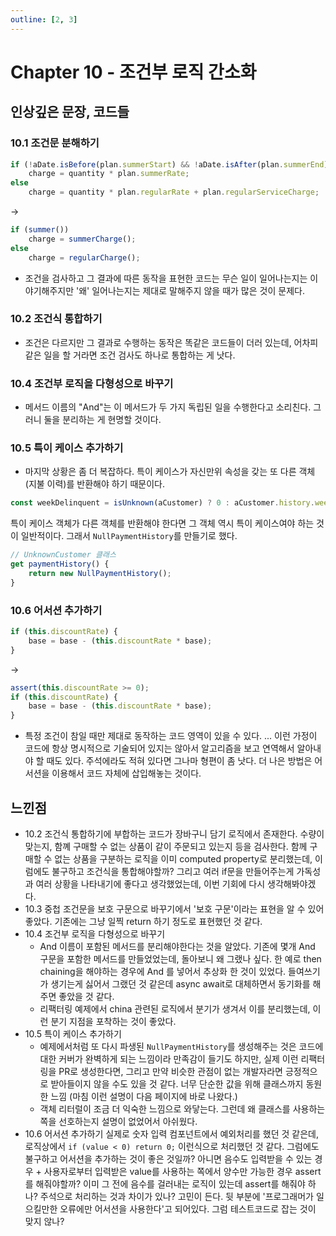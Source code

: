 ```yaml
---
outline: [2, 3]
---
```


# Chapter 10 - 조건부 로직 간소화

## 인상깊은 문장, 코드들

### 10.1 조건문 분해하기

```js
if (!aDate.isBefore(plan.summerStart) && !aDate.isAfter(plan.summerEnd))
    charge = quantity * plan.summerRate;
else
    charge = quantity * plan.regularRate + plan.regularServiceCharge;
```
->
```js
if (summer())
    charge = summerCharge();
else
    charge = regularCharge();
```

- 조건을 검사하고 그 결과에 따른 동작을 표현한 코드는 무슨 일이 일어나는지는 이야기해주지만 '왜' 일어나는지는 제대로 말해주지 않을 때가 많은 것이 문제다.

### 10.2 조건식 통합하기

- 조건은 다르지만 그 결과로 수행하는 동작은 똑같은 코드들이 더러 있는데, 어차피 같은 일을 할 거라면 조건 검사도 하나로 통합하는 게 낫다.

### 10.4 조건부 로직을 다형성으로 바꾸기

- 메서드 이름의 "And"는 이 메서드가 두 가지 독립된 일을 수행한다고 소리친다. 그러니 둘을 분리하는 게 현명할 것이다.

### 10.5 특이 케이스 추가하기

- 마지막 상황은 좀 더 복잡하다. 특이 케이스가 자신만위 속성을 갖는 또 다른 객체(지불 이력)를 반환해야 하기 때문이다.

```js
const weekDelinquent = isUnknown(aCustomer) ? 0 : aCustomer.history.weeksDelinquentInLastYear;
```

특이 케이스 객체가 다른 객체를 반환해야 한다면 그 객체 역시 특이 케이스여야 하는 것이 일반적이다. 그래서 `NullPaymentHistory`를 만들기로 했다.

```js
// UnknownCustomer 클래스
get paymentHistory() {
    return new NullPaymentHistory();
}
```

### 10.6 어서션 추가하기

```js
if (this.discountRate) {
    base = base - (this.discountRate * base);
}
```
->
```js
assert(this.discountRate >= 0);
if (this.discountRate) {
    base = base - (this.discountRate * base);
}
```

- 특정 조건이 참일 때만 제대로 동작하는 코드 영역이 있을 수 있다. ... 이런 가정이 코드에 항상 명시적으로 기술되어 있지는 않아서 알고리즘을 보고 연역해서 알아내야 할 때도 있다. 주석에라도 적혀 있다면 그나마 형편이 좀 낫다. 더 나은 방법은 어서션을 이용해서 코드 자체에 삽입해놓는 것이다.

## 느낀점

- 10.2 조건식 통합하기에 부합하는 코드가 장바구니 담기 로직에서 존재한다. 수량이 맞는지, 함꼐 구매할 수 없는 상품이 같이 주문되고 있는지 등을 검사한다. 함께 구매할 수 없는 상품을 구분하는 로직을 이미 computed property로 분리했는데, 이럼에도 불구하고 조건식을 통합해야할까? 그리고 여러 if문을 만들어주는게 가독성과 여러 상황을 나타내기에 좋다고 생각했었는데, 이번 기회에 다시 생각해봐야겠다.
- 10.3 중첩 조건문을 보호 구문으로 바꾸기에서 '보호 구문'이라는 표현을 알 수 있어 좋았다. 기존에는 그냥 일찍 return 하기 정도로 표현했던 것 같다.
- 10.4 조건부 로직을 다형성으로 바꾸기
  - And 이름이 포함된 메서드를 분리해야한다는 것을 알았다. 기존에 몇개 And 구문을 포함한 메서드를 만들었었는데, 돌아보니 왜 그랬나 싶다. 한 예로 then chaining을 해야하는 경우에 And 를 넣어서 추상화 한 것이 있었다. 들여쓰기가 생기는게 싫어서 그랬던 것 같은데 async await로 대체하면서 동기화를 해주면 좋았을 것 같다.
  - 리팩터링 예제에서 china 관련된 로직에서 분기가 생겨서 이를 분리했는데, 이런 분기 지점을 포착하는 것이 좋았다.
- 10.5 특이 케이스 추가하기
  - 예제에서처럼 또 다시 파생된 `NullPaymentHistory`를 생성해주는 것은 코드에 대한 커버가 완벽하게 되는 느낌이라 만족감이 들기도 하지만, 실제 이런 리팩터링을 PR로 생성한다면, 그리고 만약 비슷한 관점이 없는 개발자라면 긍정적으로 받아들이지 않을 수도 있을 것 같다. 너무 단순한 값을 위해 클래스까지 동원한 느낌 (마침 이런 설명이 다음 페이지에 바로 나왔다.)
  - 객체 리터럴이 조금 더 익숙한 느낌으로 와닿는다. 그런데 왜 클래스를 사용하는 쪽을 선호하는지 설명이 없었어서 아쉬웠다.
- 10.6 어서션 추가하기 실제로 숫자 입력 컴포넌트에서 예외처리를 했던 것 같은데, 로직상에서 `if (value < 0) return 0;` 이런식으로 처리했던 것 같다. 그럼에도 불구하고 어서션을 추가하는 것이 좋은 것일까? 아니면 음수도 입력받을 수 있는 경우 + 사용자로부터 입력받은 value를 사용하는 쪽에서 양수만 가능한 경우 assert를 해줘야할까? 이미 그 전에 음수를 걸러내는 로직이 있는데 assert를 해줘야 하나? 주석으로 처리하는 것과 차이가 있나? 고민이 든다. 뒷 부분에 '프로그래머가 일으킬만한 오류에만 어서션을 사용한다'고 되어있다. 그럼 테스트코드로 잡는 것이 맞지 않나?